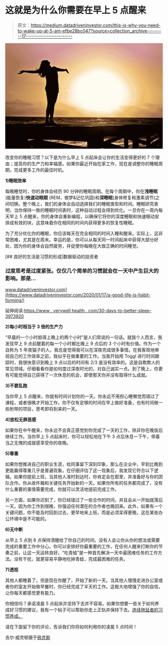 # 这就是为什么你需要在早上 5 点醒来

> 原文：<https://medium.datadriveninvestor.com/this-is-why-you-need-to-wake-up-at-5-am-efbe28bc047?source=collection_archive---------17----------------------->

![](img/b5ec21e333072ab4bc4dc033a26911b5.png)

改变你的睡眠习惯？以下是为什么早上 5 点起床会让你的生活变得更好的 7 个理由；提高你的生产力和幸福感。如果你最近开始在家工作，现在是调整你的睡眠周期，完成更多工作的最佳时机。

**1)睡眠效率**

每晚睡觉时，你的身体会经历 90 分钟的睡眠周期。在每个周期中，你在**浅睡眠**(能量恢复)**快速动眼期** (REM，做梦&记忆巩固)和**深睡眠**(身体修复和激素调节)之间切换。整个晚上，我们的身体会自动选择我们的睡眠类型和时间。睡眠研究表明，当你保持一致的睡眠时间表时，这种自动过程会得到优化。一旦你在一周内每天早上 5 点醒来，你的身体会重新编程，以确保它将你的深度睡眠和快速眼动安排成有效的块，这意味着你在相同的时间内获得更多的恢复性睡眠。

为了充分优化你的睡眠，你应该每天在完全相同的时间入睡和醒来。实际上，这非常困难，尤其是在周末。幸运的是，你可以从每天同一时间起床中获得大部分好处，因为你的身体会自然疲劳，并促使你每晚在大致正确的时间睡觉。

[](https://www.datadriveninvestor.com/2020/01/17/a-good-life-is-habit-forming/) [## 良好的生活是习惯的形成|数据驱动的投资者

### 过度思考是过度紧张。仅仅几个简单的习惯就会在一天中产生巨大的影响。那是…

www.datadriveninvestor.com](https://www.datadriveninvestor.com/2020/01/17/a-good-life-is-habit-forming/) 

延伸阅读:[https://www . verywell health . com/30-days-to-better-sleep-3973920](https://www.verywellhealth.com/30-days-to-better-sleep-3973920)

**2)每小时相当于 3 倍的生产力**

“早晨的一个小时抵得上晚上的两个小时”是人们常说的一句话。就我个人而言，我发现早上 9 点前醒着的每一个小时都比晚上 9 点后的 3 个小时有价值。作为一个自称为 5 年夜猫子的人，我总是觉得我可以在深夜完成很多事情。在我客观地审视自己的工作效率之前，我似乎在做重要的工作。当我开始用 Toggl 进行时间跟踪时，我很快意识到晚上 9 点以后的时间有 2/3 是没有效率的。这是自欺欺人的常见领域。仔细看看你是如何度过深夜时光的，对自己诚实一点。到了晚上，你更有可能觉得自己获得了一次休息的机会，即使那天你并没有取得什么成就。

**3)不要乱跑**

当你早上 5 点醒来，你就有时间计划你的一天。你永远不用担心睡懒觉而错过了课程，或者很晚才开始工作。你不仅有足够的时间在早上做好准备，也有时间做一些附带的项目，思考即将到来的一天。

**4)放松无罪恶感**

如果你在中午醒来，你永远不会真正感觉到你完成了一天的工作，除非你在晚饭后继续工作。当你早上 5 点起床时，你可以轻松地在下午 3 点后休息一下午，带着当之无愧的成就感享受你的夜晚。

**5)尊重**

如果你想推进自己的职业生涯，给同事留下深刻印象，那么在企业中，早到比晚到更能赢得尊重几乎是普遍现象。在仔细评估了这一现象后，我发现它符合以下逻辑。如果你提前上班，当其他人准时到达时，你肯定会在那里，并准备好与你的团队合作。你从收件箱和关键任务开始新的一天。如果你所有的任务都完成了，没有什么重要的事情需要完成，你就可以灵活地提前完成工作。

另一方面，如果你迟到了，你已经错过了一些合作的时间，并且会从一开始就落后一天。因为你工作到很晚，你强迫任何潜在的合作者也晚回来。此外，如果有一个关键问题，你不能及时回到过去，更早地来上班，而是必须呆得更晚，这在某些办公环境中是不可能的。

**6)无中断**

从早上 5 点到 8 点保持清醒给了你自己的时间。没有人会让你从你的想法或需要完成的重要工作中分心。你可以安排好你最重要的工作，在任何人醒来打断你的节奏之前，让这一天运转良好。“吃青蛙”是一种首先解决一天中最困难任务的工作方法。没有干扰，就更容易平静地吃掉青蛙，完成最困难的任务。

**7)透视**

其他人都睡着了。但是现在你醒了，开始了新的一天。当其他人慢慢走进办公室或者你的室友开始做早餐时，你已经完成了半天的工作。这极大地增强了你的自信，让你每天都感觉更有能力。

你相信吗？承诺凌晨 5 点起床并坚持下去并不容易。如果你想要一些关于如何养成好习惯的建议，我有一个帖子可以帮助你走上正轨并保持下去。[连续拖延者的习惯养成。](https://medium.com/datadriveninvestor/habit-forming-for-serial-procrastinators-e4f0b5c7f602)

请在下面留下你的评论，告诉我们你将如何利用你的凌晨 5 点时间！

吉尔·威灵顿摄于[佩克斯](https://www.pexels.com/photo/dawn-sunset-beach-woman-39853/?utm_content=attributionCopyText&utm_medium=referral&utm_source=pexels)